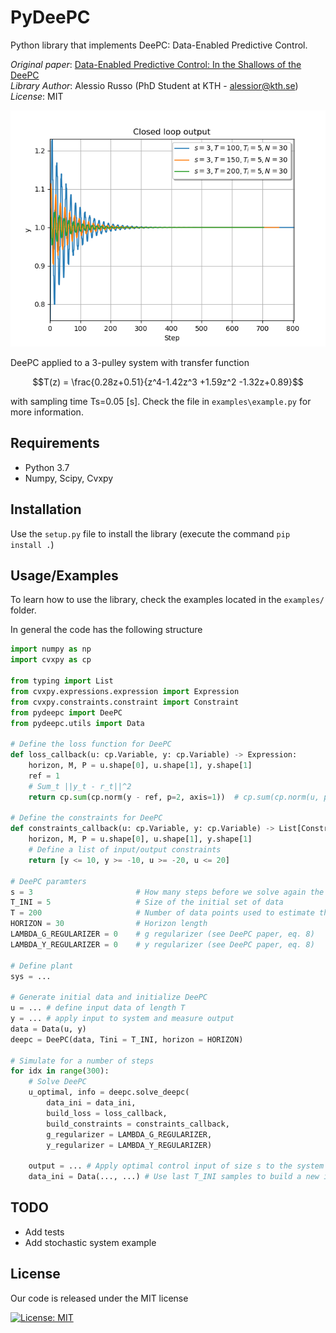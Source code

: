 # PyDeePC

Python library that implements DeePC: Data-Enabled Predictive Control.

_Original paper_: [Data-Enabled Predictive Control: In the Shallows of the DeePC](https://arxiv.org/pdf/1811.05890.pdf)\
_Library Author_: Alessio Russo (PhD Student at KTH - alessior@kth.se)\
_License_: MIT

![Closed loop results](examples/images/example.png "Pulley system")

DeePC applied to a 3-pulley system with transfer function 
```math
T(z) = \frac{0.28z+0.51}{z^4-1.42z^3 +1.59z^2 -1.32z+0.89}
```
with sampling time Ts=0.05 [s]. Check the file in `examples\example.py` for more information.

## Requirements

- Python 3.7
- Numpy, Scipy, Cvxpy

## Installation

Use the `setup.py` file to install the library (execute the command `pip install .`)

## Usage/Examples

To learn how to use the library, check the examples located in the `examples/` folder.

In general the code has the following structure

```python
import numpy as np
import cvxpy as cp

from typing import List
from cvxpy.expressions.expression import Expression
from cvxpy.constraints.constraint import Constraint
from pydeepc import DeePC
from pydeepc.utils import Data

# Define the loss function for DeePC
def loss_callback(u: cp.Variable, y: cp.Variable) -> Expression:
    horizon, M, P = u.shape[0], u.shape[1], y.shape[1]
    ref = 1
    # Sum_t ||y_t - r_t||^2
    return cp.sum(cp.norm(y - ref, p=2, axis=1))  # cp.sum(cp.norm(u, p=2, axis=1))

# Define the constraints for DeePC
def constraints_callback(u: cp.Variable, y: cp.Variable) -> List[Constraint]:
    horizon, M, P = u.shape[0], u.shape[1], y.shape[1]
    # Define a list of input/output constraints
    return [y <= 10, y >= -10, u >= -20, u <= 20]

# DeePC paramters
s = 3                       # How many steps before we solve again the DeePC problem
T_INI = 5                   # Size of the initial set of data
T = 200                     # Number of data points used to estimate the system
HORIZON = 30                # Horizon length
LAMBDA_G_REGULARIZER = 0    # g regularizer (see DeePC paper, eq. 8)
LAMBDA_Y_REGULARIZER = 0    # y regularizer (see DeePC paper, eq. 8)

# Define plant
sys = ...

# Generate initial data and initialize DeePC
u = ... # define input data of length T
y = ... # apply input to system and measure output
data = Data(u, y)
deepc = DeePC(data, Tini = T_INI, horizon = HORIZON)

# Simulate for a number of steps
for idx in range(300):
    # Solve DeePC
    u_optimal, info = deepc.solve_deepc(
        data_ini = data_ini,
        build_loss = loss_callback,
        build_constraints = constraints_callback,
        g_regularizer = LAMBDA_G_REGULARIZER,
        y_regularizer = LAMBDA_Y_REGULARIZER)

    output = ... # Apply optimal control input of size s to the system and measure output
    data_ini = Data(..., ...) # Use last T_INI samples to build a new initial condition
```

## TODO

- Add tests
- Add stochastic system example

## License

Our code is released under the MIT license

[![License: MIT](https://img.shields.io/badge/License-MIT-yellow.svg)](https://opensource.org/licenses/MIT)
